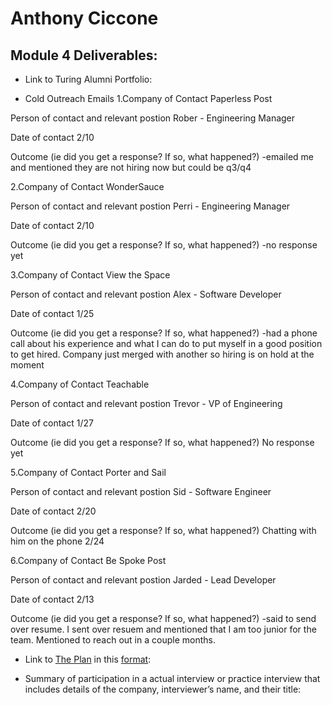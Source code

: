 # Anthony Ciccone

## Module 4 Deliverables:

* Link to Turing Alumni Portfolio:

* Cold Outreach Emails 
1.Company of Contact
Paperless Post 

Person of contact and relevant postion
Rober - Engineering Manager 

Date of contact
2/10

Outcome (ie did you get a response? If so, what happened?)
-emailed me and mentioned they are not hiring now but could be q3/q4 

2.Company of Contact
WonderSauce

Person of contact and relevant postion
Perri - Engineering Manager 

Date of contact
2/10

Outcome (ie did you get a response? If so, what happened?)
-no response yet 

3.Company of Contact
View the Space

Person of contact and relevant postion
Alex - Software Developer

Date of contact
1/25

Outcome (ie did you get a response? If so, what happened?)
-had a phone call about his experience and what I can do to put myself in
a good position to get hired. Company just merged with another so hiring is on 
hold at the moment 

4.Company of Contact
Teachable 

Person of contact and relevant postion
Trevor - VP of Engineering 

Date of contact
1/27

Outcome (ie did you get a response? If so, what happened?)
No response yet 

5.Company of Contact
Porter and Sail

Person of contact and relevant postion
Sid - Software Engineer

Date of contact
2/20

Outcome (ie did you get a response? If so, what happened?)
Chatting with him on the phone 2/24

6.Company of Contact
Be Spoke Post

Person of contact and relevant postion
Jarded - Lead Developer 

Date of contact
2/13

Outcome (ie did you get a response? If so, what happened?)
-said to send over resume. I sent over resuem and mentioned that I am too 
junior for the team. Mentioned to reach out in a couple months. 



* Link to [The Plan](https://github.com/turingschool/backend-curriculum-site/blob/gh-pages/module4/projects/the-plan/index.md)
in this [format](https://github.com/turingschool/backend-curriculum-site/blob/gh-pages/module4/projects/the-plan/template.markdown):

* Summary of participation in a actual interview or practice interview that includes details of the company, interviewer’s name, and their title:
